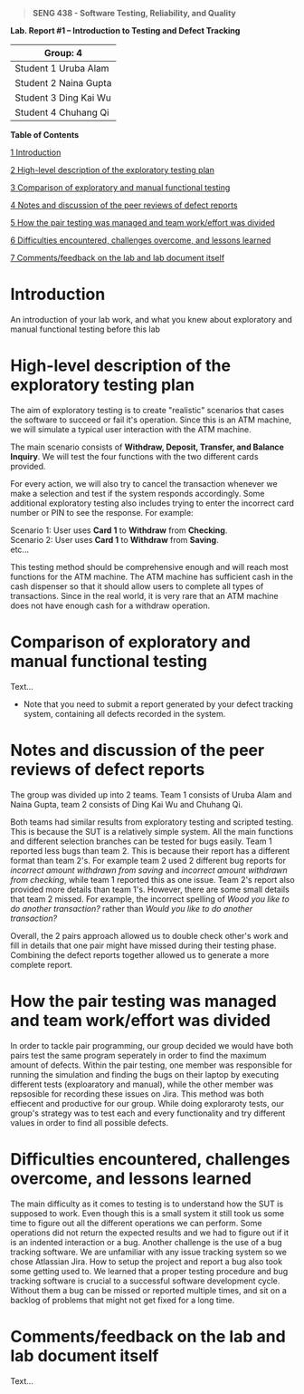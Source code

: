 >   **SENG 438 - Software Testing, Reliability, and Quality**

**Lab. Report \#1 – Introduction to Testing and Defect Tracking**

| Group: 4      |
|-----------------|
| Student 1 Uruba Alam                |   
| Student 2 Naina Gupta              |   
| Student 3 Ding Kai Wu               |   
| Student 4 Chuhang Qi                |   


**Table of Contents**

[1 Introduction](#Introduction)

[2 High-level description of the exploratory testing plan](#High-level-description-of-the-exploratory-testing-plan)

[3 Comparison of exploratory and manual functional testing](#Comparison-of-exploratory-and-manual-functional-testing)

[4 Notes and discussion of the peer reviews of defect reports](#Notes-and-discussion-of-the-peer-reviews-of-defect-reports)

[5 How the pair testing was managed and team work/effort was divided](#How-the-pair-testing-was-managed-and-team-workeffort-was-divided)

[6 Difficulties encountered, challenges overcome, and lessons learned](#Difficulties-encountered-challenges-overcome-and-lessons-learned)

[7 Comments/feedback on the lab and lab document itself](#Commentsfeedback-on-the-lab-and-lab-document-itself)

# Introduction

An introduction of your lab work, and what you knew about exploratory and manual
functional testing before this lab

# High-level description of the exploratory testing plan

The aim of exploratory testing is to create "realistic" scenarios that cases the software to succeed or fail it's operation. Since this is an ATM machine, we will simulate a typical user interaction with the ATM machine.

The main scenario consists of **Withdraw, Deposit, Transfer, and Balance Inquiry**. We will test the four functions with the two different cards provided.

For every action, we will also try to cancel the transaction whenever we make a selection and test if the system responds accordingly. Some additional exploratory testing also includes trying to enter the incorrect card number or PIN to see the response. For example:

Scenario 1: User uses **Card 1** to **Withdraw** from **Checking**.<br>
Scenario 2: User uses **Card 1** to **Withdraw** from **Saving**.<br>
etc...

This testing method should be comprehensive enough and will reach most functions for the ATM machine. The ATM machine has sufficient cash in the cash dispenser so that it should allow users to complete all types of transactions. Since in the real world, it is very rare that an ATM machine does not have enough cash for a withdraw operation. 

# Comparison of exploratory and manual functional testing

Text…

-   Note that you need to submit a report generated by your defect tracking
    system, containing all defects recorded in the system.

# Notes and discussion of the peer reviews of defect reports

The group was divided up into 2 teams. Team 1 consists of Uruba Alam and Naina Gupta, team 2 consists of Ding Kai Wu and Chuhang Qi.

Both teams had similar results from exploratory testing and scripted testing. This is because the SUT is a relatively simple system. All the main functions and different selection branches can be tested for bugs easily. Team 1 reported less bugs than team 2. This is because their report has a different format than team 2's. For example team 2 used 2 different bug reports for *incorrect amount withdrawn from saving* and *incorrect amount withdrawn from checking*, while team 1 reported this as one issue. Team 2's report also provided more details than team 1's. However, there are some small details that team 2 missed. For example, the incorrect spelling of *Wood you like to do another transaction?* rather than *Would you like to do another transaction?*

Overall, the 2 pairs approach allowed us to double check other's work and fill in details that one pair might have missed during their testing phase. Combining the defect reports together allowed us to generate a more complete report.

# How the pair testing was managed and team work/effort was divided 

In order to tackle pair programming, our group decided we would have both pairs test the same program seperately in order to find the maximum amount of defects. Within the pair testing, one member was responsible for running the simulation and finding the bugs on their laptop by executing different tests (exploaratory and manual), while the other member was repsosible for recording these issues on Jira. This method was both effiecent and productive for our group. While doing exploraroty tests, our group's strategy was to test each and every functionality and try different values in order to find all possible defects. 

# Difficulties encountered, challenges overcome, and lessons learned

The main difficulty as it comes to testing is to understand how the SUT is supposed to work. Even though this is a small system it still took us some time to figure out all the different operations we can perform. Some operations did not return the expected results and we had to figure out if it is an indented interaction or a bug. Another challenge is the use of a bug tracking software. We are unfamiliar with any issue tracking system so we chose Atlassian Jira. How to setup the project and report a bug also took some getting used to. We learned that a proper testing procedure and bug tracking software is crucial to a successful software development cycle. Without them a bug can be missed or reported multiple times, and sit on a backlog of problems that might not get fixed for a long time.

# Comments/feedback on the lab and lab document itself

Text…
